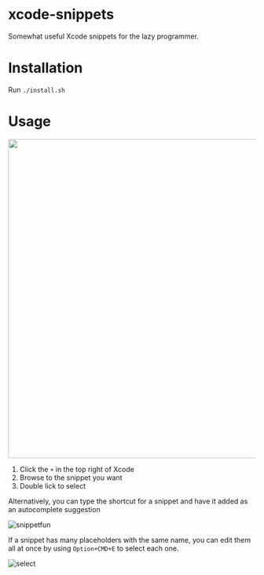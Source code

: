 # xcode-snippets
Somewhat useful Xcode snippets for the lazy programmer.

# Installation

Run `./install.sh`

# Usage

<img width="650" alt="" src="https://user-images.githubusercontent.com/643865/66077871-1d9b3000-e51e-11e9-81b9-307e5e8655e6.png">
  
1. Click the `+` in the top right of Xcode
2. Browse to the snippet you want
3. Double lick to select

Alternatively, you can type the shortcut for a snippet and have it added as an autocomplete suggestion

![snippetfun](https://user-images.githubusercontent.com/643865/66077905-34da1d80-e51e-11e9-84f6-3df4f628c4d0.gif)
  
If a snippet has many placeholders with the same name, you can edit them all at once by using `Option+CMD+E` to select each one.

![select](https://user-images.githubusercontent.com/643865/66078055-8387b780-e51e-11e9-82dc-2bacdf4c4c81.gif)
